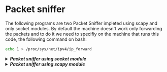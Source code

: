 # Packet sniffer
The following programs are two Packet Sniffer impleted using scapy and only socket modules.
By default the machine doesn't work only forwarding the packets and to do it we need to specifiy on the machine that runs this code, the following command on bash:
```bash
echo 1 > /proc/sys/net/ipv4/ip_forward 
```
<details> <summary> <b><i>Packet sniffer using socket module</i></b> </summary> 
The packet sniffer pkt_sniffer.py is implemented using only socket module and looking to Layer 2 primitives.
To use this Packet Sniffer, you need to install the following modules for python3, through this command:
```bash
pip3 install termcolor argparse
```
To run the program, you need to type for example this command on bash:
```bash
sudo python3 pkt_sniffer.py -if eth0
```
This command will display only the number of sniffed packets w.r.t the type of the headers. An example of output of the command is shown in the following image:
![output](output.png)
If you add the option <i>-verbose</i>, you can obtain a different behaviour of the program:
```bash
sudo python3 pkt_sniffer.py -if eth0 -verbose
```
This command will display all fields of each sniffed packet. An example of output of the command is shown in the following image:
![output](verbose_output.png)
To check which parameters you can insert, you can type the command:
```bash
sudo python3 arp_spoofer.py --help 
```
</details>
<details> <summary> <b><i>Packet sniffer using scapy module</i></b> </summary> 
The packet sniffer scapy_pkt_sniffer.py is implemented using only socket module and looking to Layer 2 primitives.
To use this Packet Sniffer, you need to install the following modules for python3, through this command:
```bash
pip3 install termcolor argparse
```
To run the program, you can type for example this command on bash:
```bash
sudo python3 pkt_sniffer.py -if eth0
```
This command will display only the number of sniffed packets w.r.t the type of the headers. An example of output of the command is shown in the following image:
![output](output.png)
If you add the option <i>-verbose</i>, you can obtain a different behaviour of the program:
```bash
sudo python3 pkt_sniffer.py -if eth0 -verbose
```
This command will display all fields of each sniffed packet. An example of output of the command is shown in the following image:
![output](verbose_output.png)
To check which parameters you can insert, you can type the command:
```bash
sudo python3 arp_spoofer.py --help 
```
</details>
